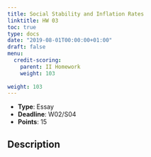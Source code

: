 ```yaml
---
title: Social Stability and Inflation Rates
linktitle: HW 03
toc: true
type: docs
date: "2019-08-01T00:00:00+01:00"
draft: false
menu:
  credit-scoring:
    parent: II Homework
    weight: 103
    
weight: 103
---
```


* **Type**: Essay
* **Deadline**: W02/S04
* **Points**: 15

## Description